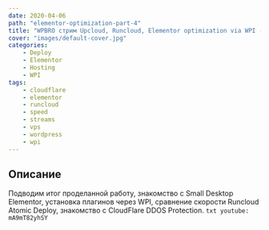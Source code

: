 ```yaml
---
date: 2020-04-06
path: "elementor-optimization-part-4"
title: "WPBRO стрим Upcloud, Runcloud, Elementor optimization via WPI - Часть 4"
cover: "images/default-cover.jpg"
categories: 
    - Deploy
    - Elementor
    - Hosting
    - WPI
tags:
    - cloudflare
    - elementor
    - runcloud
    - speed
    - streams
    - vps
    - wordpress
    - wpi
---
```


## Описание
Подводим итог проделанной работу, знакомство с Small Desktop Elementor, установка плагинов через WPI, 
сравнение скорости Runcloud Atomic Deploy, знакомство с CloudFlare DDOS Protection.
`txt
youtube: mA9mT82yhSY 
`

